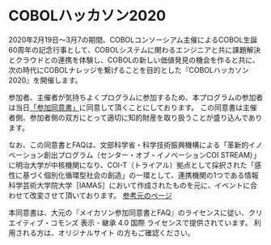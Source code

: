 # COBOLハッカソン2020
2020年2月19日～3月7の期間、COBOLコンソーシアム主催によるCOBOL生誕60周年の記念行事として、COBOLシステムに関わるエンジニアと共に課題解決とクラウドとの連携を体験し、COBOLの新しい価値発見の機会を作ると共に、次の時代にCOBOLナレッジを繋げることを目的とした『COBOLハッカソン2020』を開催します。

参加者、主催者が気持ちよくプログラムに参加するため、本プログラムの参加者は当日[「参加同意書」](https://github.com/HackCamp/COBOL-Hackathon/blob/master/agreement.md)に同意して頂くことにしております。 この同意書は主催者側、参加者側の双方にとって適切に知的財産を取り扱うことが盛り込んであります。

なお、この同意書とFAQは、文部科学省・科学技術振興機構による「革新的イノベーション創出プログラム（センター・オブ・イノベーションCOI STREAM）」に明治大学が中核機関になり、COI-T（トライアル）拠点として採択された「感性に基づく個別化循環型社会の創造」の一環として、連携機関の1つである情報科学芸術大学院大学［IAMAS］において作成されたものを元に、イベントに合わせて改変させて頂いております。 [参考元のページ](https://github.com/IAMAS/makeathon_agreement)

本同意書は、大元の『メイカソン参加同意書とFAQ』のライセンスに従い、クリエイティブ・コモンズ 表示 - 継承 4.0 国際 ライセンスで提供されています。 利用される方は、オリジナルサイト の方もご確認ください。